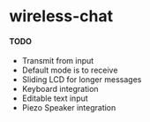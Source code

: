# wireless-chat


#### TODO
- Transmit from input
- Default mode is to receive
- Sliding LCD for longer messages
- Keyboard integration
- Editable text input
- Piezo Speaker integration
